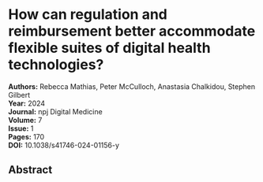 # How can regulation and reimbursement better accommodate flexible suites of digital health technologies?

**Authors:** Rebecca Mathias, Peter McCulloch, Anastasia Chalkidou, Stephen Gilbert  
**Year:** 2024  
**Journal:** npj Digital Medicine  
**Volume:** 7  
**Issue:** 1  
**Pages:** 170  
**DOI:** 10.1038/s41746-024-01156-y  

## Abstract



